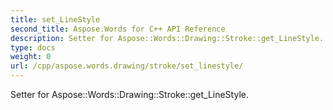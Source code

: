 ```yaml
---
title: set_LineStyle
second_title: Aspose.Words for C++ API Reference
description: Setter for Aspose::Words::Drawing::Stroke::get_LineStyle. 
type: docs
weight: 0
url: /cpp/aspose.words.drawing/stroke/set_linestyle/
---
```


Setter for Aspose::Words::Drawing::Stroke::get_LineStyle. 

